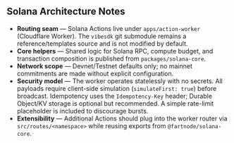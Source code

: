 ## Solana Architecture Notes

- **Routing seam** — Solana Actions live under `apps/action-worker` (Cloudflare Worker). The `vibesdk` git submodule remains a reference/templates source and is not modified by default.
- **Core helpers** — Shared logic for Solana RPC, compute budget, and transaction composition is published from `packages/solana-core`.
- **Network scope** — Devnet/Testnet defaults only; no mainnet commitments are made without explicit configuration.
- **Security model** — The worker operates statelessly with no secrets. All payloads require client-side simulation (`simulateFirst: true`) before broadcast. Idempotency uses the `Idempotency-Key` header; Durable Object/KV storage is optional but recommended. A simple rate-limit placeholder is included to discourage bursts.
- **Extensibility** — Additional Actions should plug into the worker router via `src/routes/<namespace>` while reusing exports from `@fartnode/solana-core`.
